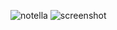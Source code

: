 ![notella](https://github.com/siddharthkp/notella/blob/readme-1/art/banner.png?raw=true?raw=true)
![screenshot](https://github.com/siddharthkp/notella/blob/readme-1/art/screen.png?raw=true?raw=true)
